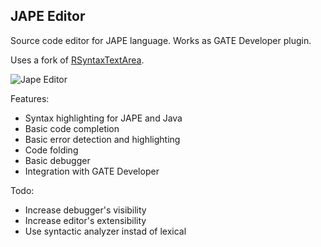## JAPE Editor
Source code editor for JAPE language. Works as GATE Developer plugin.

Uses a fork of [RSyntaxTextArea](https://github.com/vborovin/RSyntaxTextArea).

![Jape Editor](https://i.imgur.com/FntYEDJ.png)

Features:
* Syntax highlighting for JAPE and Java
* Basic code completion
* Basic error detection and highlighting
* Code folding
* Basic debugger
* Integration with GATE Developer

Todo:
* Increase debugger's visibility
* Increase editor's extensibility
* Use syntactic analyzer instad of lexical

